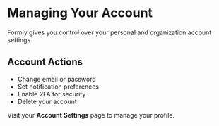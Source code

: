 # Managing Your Account

Formly gives you control over your personal and organization account settings.

## Account Actions

- Change email or password
- Set notification preferences
- Enable 2FA for security
- Delete your account

Visit your **Account Settings** page to manage your profile.